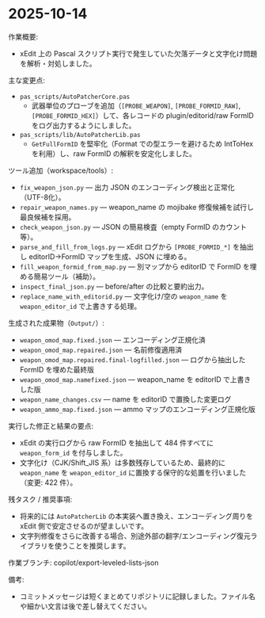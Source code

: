 2025-10-14
===========

作業概要:
- xEdit 上の Pascal スクリプト実行で発生していた欠落データと文字化け問題を解析・対処しました。

主な変更点:
- `pas_scripts/AutoPatcherCore.pas`
	- 武器単位のプローブを追加（`[PROBE_WEAPON]`, `[PROBE_FORMID_RAW]`, `[PROBE_FORMID_HEX]`）して、各レコードの plugin/editorid/raw FormID をログ出力するようにしました。
- `pas_scripts/lib/AutoPatcherLib.pas`
	- `GetFullFormID` を堅牢化（Format での型エラーを避けるため IntToHex を利用）し、raw FormID の解釈を安定化しました。

ツール追加（workspace/tools）:
- `fix_weapon_json.py` — 出力 JSON のエンコーディング検出と正常化（UTF-8化）。
- `repair_weapon_names.py` — weapon_name の mojibake 修復候補を試行し最良候補を採用。
- `check_weapon_json.py` — JSON の簡易検査（empty FormID のカウント等）。
- `parse_and_fill_from_logs.py` — xEdit ログから `[PROBE_FORMID_*]` を抽出し editorID→FormID マップを生成、JSON に埋める。
- `fill_weapon_formid_from_map.py` — 別マップから editorID で FormID を埋める簡易ツール（補助）。
- `inspect_final_json.py` — before/after の比較と要約出力。
- `replace_name_with_editorid.py` — 文字化け/空の `weapon_name` を `weapon_editor_id` で上書きする処理。

生成された成果物（`Output/`）:
- `weapon_omod_map.fixed.json` — エンコーディング正規化済
- `weapon_omod_map.repaired.json` — 名前修復適用済
- `weapon_omod_map.repaired.final-logfilled.json` — ログから抽出した FormID を埋めた最終版
- `weapon_omod_map.namefixed.json` — weapon_name を editorID で上書きした版
- `weapon_name_changes.csv` — name を editorID で置換した変更ログ
- `weapon_ammo_map.fixed.json` — ammo マップのエンコーディング正規化版

実行した修正と結果の要点:
- xEdit の実行ログから raw FormID を抽出して 484 件すべてに `weapon_form_id` を付与しました。
- 文字化け（CJK/Shift_JIS 系）は多数残存しているため、最終的に `weapon_name` を `weapon_editor_id` に置換する保守的な処置を行いました（変更: 422 件）。

残タスク / 推奨事項:
- 将来的には `AutoPatcherLib` の本実装へ置き換え、エンコーディング周りを xEdit 側で安定させるのが望ましいです。
- 文字列修復をさらに改善する場合、別途外部の翻字/エンコーディング復元ライブラリを使うことを推奨します。

作業ブランチ: copilot/export-leveled-lists-json

備考:
- コミットメッセージは短くまとめてリポジトリに記録しました。ファイル名や細かい文言は後で差し替えてください。

